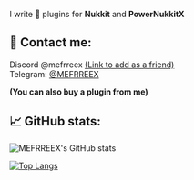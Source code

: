 I write 🧩 plugins for **Nukkit** and **PowerNukkitX**

## 📱 Contact me:
Discord @mefrreex [(Link to add as a friend)](https://discord.com/invite/7ZTCRCDp)   
Telegram: [@MEFRREEX](https://t.me/mefrreex)

**(You can also buy a plugin from me)**

## 📈 GitHub stats:

![MEFRREEX's GitHub stats](https://github-readme-stats.vercel.app/api?username=MEFRREEX&show_icons=true&theme=radical&border_color=30363d&bg_color=0d1117)

[![Top Langs](https://github-readme-stats.vercel.app/api/top-langs/?username=MEFRREEX&langs_count=8&theme=radical&border_color=30363d&bg_color=0d1117)](https://github.com/anuraghazra/github-readme-stats)

